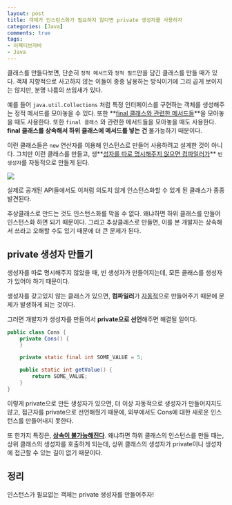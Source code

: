 ```yaml
---
layout: post
title: 객체가 인스턴스화가 필요하지 않다면 private 생성자를 사용하자
categories: [Java]
comments: true 
tags:
- 이펙티브자바
- Java
---
```


클래스를 만들다보면, 단순히 `정적 메서드`와 `정적 필드`만을 담긴 클래스를 만들 때가 있다. 객체 지향적으로 사고하지 않는 이들이 종종 남용하는 방식이기에 그리 곱게 보이지는 않지만, 분명 나름의 쓰임새가 있다.

예를 들어 `java.util.Collections` 처럼 특정 인터페이스를 구현하는 객체를 생성해주는 정적 메서드를 모아놓을 수 있다. 또한 **<u>final 클래스와 관련한 메서드들</u>**을 모아놓을 때도 사용한다. 또한 `final 클래스` 와 관련한 메서드들을 모아놓을 때도 사용한다.  **final 클래스를 상속해서 하위 클래스에 메서드를 넣는 건** 불가능하기 때문이다.

이런 클래스들은 `new` 연산자를 이용해 인스턴스로 만들어 사용하려고 설계한 것이 아니다. 그치만 이런 클래스를 만들고, 생**<u>성자를 따로 명시해주지 않으면 컴파일러가</u>** `빈 생성자`를 자동적으로 만들게 된다.

![]({{site.url}}/images/item4/noargs.png)

실제로 공개된 API들에서도 이처럼 의도치 않게 인스턴스화할 수 있게 된 클래스가 종종 발견된다.

추상클래스로 만드는 것도 인스턴스화를 막을 수 없다. 왜냐하면 하위 클래스를 만들어 인스턴스화 하면 되기 때문이다. 그리고 추상클래스로 만들면, 이를 본 개발자는 상속해서 쓰라고 오해할 수도 있기 때문에 더 큰 문제가 된다.

## private 생성자 만들기

생성자를 따로 명시해주지 않았을 때, 빈 생성자가 만들어지는데, 모든 클래스를 생성자가 있어야 하기 때문이다.

생성자를 갖고있지 않는 클래스가 있으면, **컴파일러**가 <u>자동적</u>으로 만들어주기 때문에 문제가 발생하게 되는 것이다.

그러면 개발자가 생성자를 만들어서 **private으로 선언**해주면 해결될 일이다.

```java
public class Cons {
    private Cons() {
    }

    private static final int SOME_VALUE = 5;

    public static int getValue() {
        return SOME_VALUE;
    }
}
```

이렇게 private으로 만든 생성자가 있으면, 더 이상 자동적으로 생성자가 만들어지지도 않고, 접근자를 private으로 선언해줬기 때문에, 외부에서도 Cons에 대한 새로운 인스턴스를 만들어내지 못한다.

또 한가지 특징은, **<u>상속이 불가능해진다</u>**. 왜냐하면 하위 클래스의 인스턴스를 만들 때는, 상위 클래스의 생성자를 호출하게 되는데, 상위 클래스의 생성자가 private이니 생성자에 접근할 수 있는 길이 없기 때문이다.



## 정리

인스턴스가 필요없는 객체는 private 생성자를 만들어주자!